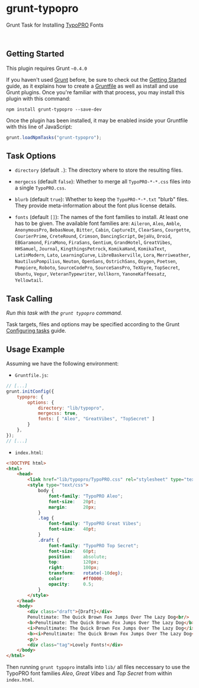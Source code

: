 
# grunt-typopro

Grunt Task for Installing [TypoPRO](http://typopro.org/) Fonts

<p/>
<img src="https://nodei.co/npm/grunt-typopro.png?downloads=true&stars=true" alt=""/>

<p/>
<img src="https://david-dm.org/rse/grunt-typopro.png" alt=""/>

## Getting Started

This plugin requires Grunt `~0.4.0`

If you haven't used [Grunt](http://gruntjs.com/)
before, be sure to check out the [Getting
Started](http://gruntjs.com/getting-started) guide, as it explains how
to create a [Gruntfile](http://gruntjs.com/sample-gruntfile) as well as
install and use Grunt plugins. Once you're familiar with that process,
you may install this plugin with this command:

```shell
npm install grunt-typopro --save-dev
```

Once the plugin has been installed, it may be enabled inside your
Gruntfile with this line of JavaScript:

```js
grunt.loadNpmTasks("grunt-typopro");
```

## Task Options

- `directory` (default `.`): 
  The directory where to store the resulting files.

- `mergecss` (default `false`): 
  Whether to merge all `TypoPRO-*-*.css` files into a single `TypoPRO.css`.

- `blurb` (default `true`):
  Whether to keep the `TypoPRO-*-*.txt` "blurb" files.
  They provide meta-information about the font plus license details.

- `fonts` (default `[]`):
  The names of the font families to install.
  At least one has to be given. The available font families are:
  `Aileron`, `Aleo`, `Amble`, `AnonymousPro`, `BebasNeue`, `Bitter`, `Cabin`,
  `CaptureIt`, `ClearSans`, `Courgette`, `CourierPrime`, `CreteRound`,
  `Crimson`, `DancingScript`, `DejaVu`, `Droid`, `EBGaramond`, `FiraMono`,
  `FiraSans`, `Gentium`, `GrandHotel`, `GreatVibes`, `HHSamuel`, `Journal`,
  `KingthingsPetrock`, `KomikaHand`, `KomikaText`, `LatinModern`,
  `Lato`, `LearningCurve`, `LibreBaskerville`, `Lora`, `Merriweather`,
  `NautilusPompilius`, `Neuton`, `OpenSans`, `OstrichSans`, `Oxygen`,
  `Poetsen`, `Pompiere`, `Roboto`, `SourceCodePro`, `SourceSansPro`,
  `TeXGyre`, `TopSecret`, `Ubuntu`, `Vegur`, `VeteranTypewriter`, `Vollkorn`,
  `YanoneKaffeesatz`, `Yellowtail`.

## Task Calling

_Run this task with the `grunt typopro` command._

Task targets, files and options may be specified according to the Grunt
[Configuring tasks](http://gruntjs.com/configuring-tasks) guide.

## Usage Example

Assuming we have the following environment:

- `Gruntfile.js`:

```js
// [...]
grunt.initConfig({
    typopro: {
        options: {
            directory: "lib/typopro",
            mergecss: true,
            fonts: [ "Aleo", "GreatVibes", "TopSecret" ]
        }
    },
});
// [...]
```

- `index.html`:

```html
<!DOCTYPE html>
<html>
    <head>
        <link href="lib/typopro/TypoPRO.css" rel="stylesheet" type="text/css"/>
        <style type="text/css">
            body {
                font-family: "TypoPRO Aleo";
                font-size:   20pt;
                margin:      20px;
            }
            .tag {
                font-family: "TypoPRO Great Vibes";
                font-size:   40pt;
            }
            .draft {
                font-family: "TypoPRO Top Secret";
                font-size:   60pt;
                position:    absolute;
                top:         120px;
                right:       100px;
                transform:   rotate(-10deg);
                color:       #ff0000;
                opacity:     0.5;
            }
        </style>
    </head>
    <body>
        <div class="draft">{Draft}</div>
        Penultimate: The Quick Brown Fox Jumps Over The Lazy Dog<br/>
        <b>Penultimate: The Quick Brown Fox Jumps Over The Lazy Dog</b><br/>
        <i>Penultimate: The Quick Brown Fox Jumps Over The Lazy Dog</i><br/>
        <b><i>Penultimate: The Quick Brown Fox Jumps Over The Lazy Dog</i></b><br/>
        <p/>
        <div class="tag">Lovely Fonts!</div>
    </body>
</html>
```

Then running `grunt typopro` installs into `lib/` all files neccessary
to use the TypoPRO font families _Aleo_, _Great Vibes_ and _Top Secret_
from within `index.html`.

